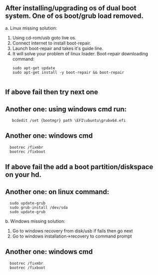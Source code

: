 ## After installing/upgrading os of dual boot system. One of os boot/grub load removed.
a. Linux missing solution:
   1. Using cd-rom/usb goto live os.
   2. Connect internet to install boot-repair.
   3. Launch boot-repair and takes it's guide line.
   4. It will solve your problem of linux loader.
   Boot-repair downloading command:
      ``` sudo add-apt-repository ppa:yannubuntu/boot-repair
      sudo apt-get update
      sudo apt-get install -y boot-repair && boot-repair
   
   ## If above fail then try next one
   ## Another one: using windows cmd run:
       bcdedit /set {bootmgr} path \EFI\ubuntu\grubx64.efi
   ## Another one: windows cmd
      bootrec /fixmbr
      bootrec /fixboot
       
   ## If above fail the add a boot partition/diskspace on your hd.
   ## Another one: on linux command:
      sudo update-grub
      sudo grub-install /dev/sda
      sudo update-grub
       
   
 b. Windows missing solution:
   1. Go to windows recovery from disk/usb if fails then go next
   2. Go to windows installation->recovery to command prompt
   ## Another one: windows cmd
      bootrec /fixmbr
      bootrec /fixboot
